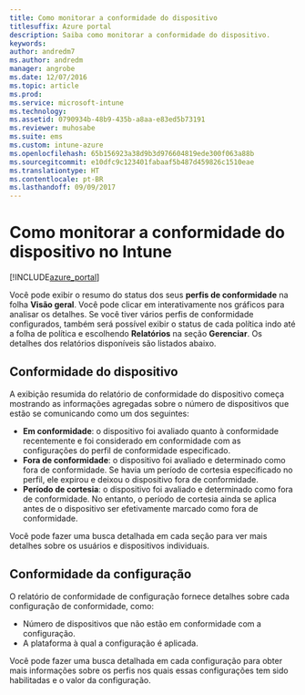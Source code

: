 ```yaml
---
title: Como monitorar a conformidade do dispositivo
titlesuffix: Azure portal
description: Saiba como monitorar a conformidade do dispositivo.
keywords: 
author: andredm7
ms.author: andredm
manager: angrobe
ms.date: 12/07/2016
ms.topic: article
ms.prod: 
ms.service: microsoft-intune
ms.technology: 
ms.assetid: 0790934b-48b9-435b-a8aa-e83ed5b73191
ms.reviewer: muhosabe
ms.suite: ems
ms.custom: intune-azure
ms.openlocfilehash: 65b156923a38d9b3d976604819ede300f063a88b
ms.sourcegitcommit: e10dfc9c123401fabaaf5b487d459826c1510eae
ms.translationtype: HT
ms.contentlocale: pt-BR
ms.lasthandoff: 09/09/2017
---
```

# <a name="how-to-monitor-device-compliance-in-intune"></a>Como monitorar a conformidade do dispositivo no Intune

[!INCLUDE[azure_portal](./includes/azure_portal.md)]

Você pode exibir o resumo do status dos seus **perfis de conformidade** na folha **Visão geral**.
Você pode clicar em interativamente nos gráficos para analisar os detalhes. Se você tiver vários perfis de conformidade configurados, também será possível exibir o status de cada política indo até a folha de política e escolhendo **Relatórios** na seção **Gerenciar**.  Os detalhes dos relatórios disponíveis são listados abaixo.

##  <a name="device-compliance"></a>Conformidade do dispositivo

A exibição resumida do relatório de conformidade do dispositivo começa mostrando as informações agregadas sobre o número de dispositivos que estão se comunicando como um dos seguintes:

- **Em conformidade**: o dispositivo foi avaliado quanto à conformidade recentemente e foi considerado em conformidade com as configurações do perfil de conformidade especificado.
- **Fora de conformidade**: o dispositivo foi avaliado e determinado como fora de conformidade.  Se havia um período de cortesia especificado no perfil, ele expirou e deixou o dispositivo fora de conformidade.
- **Período de cortesia**: o dispositivo foi avaliado e determinado como fora de conformidade. No entanto, o período de cortesia ainda se aplica antes de o dispositivo ser efetivamente marcado como fora de conformidade.

Você pode fazer uma busca detalhada em cada seção para ver mais detalhes sobre os usuários e dispositivos individuais.

## <a name="setting-compliance"></a>Conformidade da configuração

O relatório de conformidade de configuração fornece detalhes sobre cada configuração de conformidade, como:

- Número de dispositivos que não estão em conformidade com a configuração.
- A plataforma à qual a configuração é aplicada.

Você pode fazer uma busca detalhada em cada configuração para obter mais informações sobre os perfis nos quais essas configurações tem sido habilitadas e o valor da configuração.
